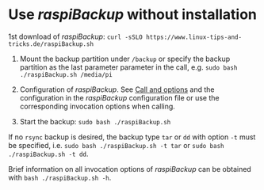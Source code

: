 <a name="adhoc"></a>
# Use *raspiBackup* without installation

1st download of *raspiBackup*: `curl -sSLO https://www.linux-tips-and-tricks.de/raspiBackup.sh`

1. Mount the backup partition under `/backup` or specify the backup partition as the last parameter
   parameter in the call, e.g. `sudo bash ./raspiBackup.sh /media/pi`

1. Configuration of *raspiBackup*. See [Call and options](invocation-options.md) and
   the configuration in the *raspiBackup* configuration file or use the corresponding invocation options
   when calling.

1. Start the backup: `sudo bash ./raspiBackup.sh`

If no `rsync` backup is desired, the backup type `tar` or `dd` with option `-t` must be specified, 
i.e. `sudo bash ./raspiBackup.sh -t tar` or `sudo bash ./raspiBackup.sh -t dd`.

Brief information on all invocation options of *raspiBackup* can be obtained with `bash ./raspiBackup.sh -h`.

[.status]: translated


